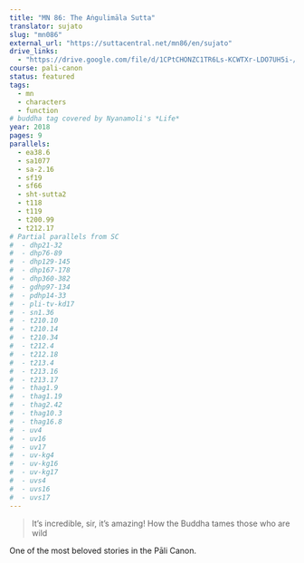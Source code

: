 ```yaml
---
title: "MN 86: The Aṅgulimāla Sutta"
translator: sujato
slug: "mn086"
external_url: "https://suttacentral.net/mn86/en/sujato"
drive_links:
  - "https://drive.google.com/file/d/1CPtCHONZC1TR6Ls-KCWTXr-LDO7UH5i-/view?usp=drivesdk"
course: pali-canon
status: featured
tags:
  - mn
  - characters
  - function
# buddha tag covered by Nyanamoli's *Life*
year: 2018
pages: 9
parallels:
  - ea38.6
  - sa1077
  - sa-2.16
  - sf19
  - sf66
  - sht-sutta2
  - t118
  - t119
  - t200.99
  - t212.17
# Partial parallels from SC
#  - dhp21-32
#  - dhp76-89
#  - dhp129-145
#  - dhp167-178
#  - dhp360-382
#  - gdhp97-134
#  - pdhp14-33
#  - pli-tv-kd17
#  - sn1.36
#  - t210.10
#  - t210.14
#  - t210.34
#  - t212.4
#  - t212.18
#  - t213.4
#  - t213.16
#  - t213.17
#  - thag1.9
#  - thag1.19
#  - thag2.42
#  - thag10.3
#  - thag16.8
#  - uv4
#  - uv16
#  - uv17
#  - uv-kg4
#  - uv-kg16
#  - uv-kg17
#  - uvs4
#  - uvs16
#  - uvs17
---
```


> It’s incredible, sir, it’s amazing! How the Buddha tames those who are wild

One of the most beloved stories in the Pāli Canon.
